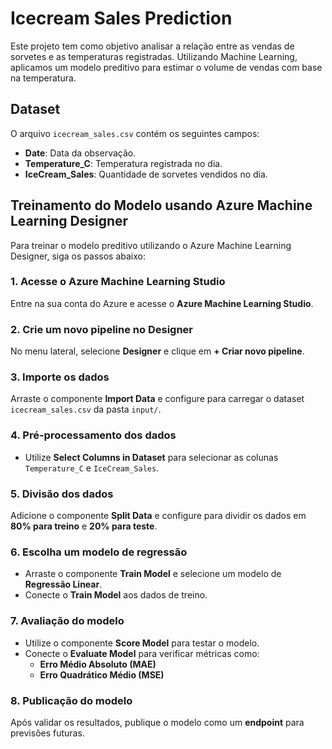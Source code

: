 # Icecream Sales Prediction

Este projeto tem como objetivo analisar a relação entre as vendas de sorvetes e as temperaturas registradas. Utilizando Machine Learning, aplicamos um modelo preditivo para estimar o volume de vendas com base na temperatura.

## Dataset

O arquivo `icecream_sales.csv` contém os seguintes campos:

- **Date**: Data da observação.
- **Temperature_C**: Temperatura registrada no dia.
- **IceCream_Sales**: Quantidade de sorvetes vendidos no dia.

## Treinamento do Modelo usando Azure Machine Learning Designer

Para treinar o modelo preditivo utilizando o Azure Machine Learning Designer, siga os passos abaixo:

### 1. Acesse o Azure Machine Learning Studio

Entre na sua conta do Azure e acesse o **Azure Machine Learning Studio**.

### 2. Crie um novo pipeline no Designer

No menu lateral, selecione **Designer** e clique em **+ Criar novo pipeline**.

### 3. Importe os dados

Arraste o componente **Import Data** e configure para carregar o dataset `icecream_sales.csv` da pasta `input/`.

### 4. Pré-processamento dos dados

- Utilize **Select Columns in Dataset** para selecionar as colunas `Temperature_C` e `IceCream_Sales`.

### 5. Divisão dos dados

Adicione o componente **Split Data** e configure para dividir os dados em **80% para treino** e **20% para teste**.

### 6. Escolha um modelo de regressão

- Arraste o componente **Train Model** e selecione um modelo de **Regressão Linear**.
- Conecte o **Train Model** aos dados de treino.

### 7. Avaliação do modelo

- Utilize o componente **Score Model** para testar o modelo.
- Conecte o **Evaluate Model** para verificar métricas como:
  - **Erro Médio Absoluto (MAE)**
  - **Erro Quadrático Médio (MSE)**

### 8. Publicação do modelo

Após validar os resultados, publique o modelo como um **endpoint** para previsões futuras.